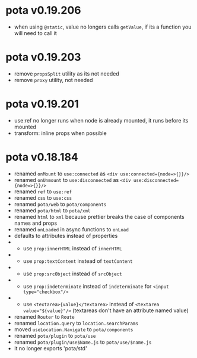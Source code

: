# pota v0.19.206

- when using `@static`, value no longers calls `getValue`, if its a function you will need to call it

# pota v0.19.203

- remove `propsSplit` utility as its not needed
- remove `proxy` utility, not needed

# pota v0.19.201

- use:ref no longer runs when node is already mounted, it runs before its mounted
- transform: inline props when possible

# pota v0.18.184

- renamed `onMount` to `use:connected` as `<div use:connected={node=>{}}/>`
- renamed `onUnmount` to `use:disconnected` as `<div use:disconnected={node=>{}}/>`
- renamed `ref` to `use:ref`
- renamed `css` to `use:css`
- renamed `pota/web` to `pota/components`
- renamed `pota/html` to `pota/xml`
- renamed `html` to `xml` because prettier breaks the case of components names and props
- renamed `onLoaded` in async functions to `onLoad`
- defaults to attributes instead of properties
- - use `prop:innerHTML` instead of `innerHTML`
- - use `prop:textContent` instead of `textContent`
- - use `prop:srcObject` instead of `srcObject`
- - use `prop:indeterminate` instead of `indeterminate` for `<input type="checkbox"/>`
- - use `<textarea>{value}</textarea>` instead of `<textarea value="${value}"/>` (textareas don't have an attribute named value)
- renamed `Router` to `Route`
- renamed `location.query` to `location.searchParams`
- moved `useLocation.Navigate` to `pota/components`
- renamed `pota/plugin` to `pota/use`
- renamed `pota/plugin/use$Name.js` to `pota/use/$name.js`
- it no longer exports 'pota/std'